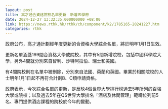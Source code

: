 ```yaml
---
layout: post
title: 高才通合資格院校名單更新　新增五學府
date: 2024-12-27 13:32:35.000000000 +08:00
link: https://news.rthk.hk/rthk/ch/component/k2/1785165-20241227.htm
categories: rthk
---
```


政府公布，高才通計劃經年度更新的合資格大學綜合名單，將於明年1月1日生效。

更新名單涵蓋199間合資格大學或院校，其中有5間新增院校，包括中國科學院大學，另外4間就分別來自智利、沙特阿拉伯、瑞士和美國。

有4間院校則在名單中被刪除，分別來自法國、荷蘭和英國。畢業於相關院校的人士明年1月1日起不再符合計劃B、C類申請資格。

政府表示，今次綜合名單的更新，是反映4個世界大學排行榜過去5年所列的百強大學或院校；以及過去5年在QS世界大學排名「酒店及休閒管理」範疇位列前5名、專門提供酒店課程的院校於今年的變動。
